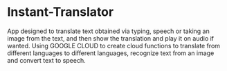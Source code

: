 # Instant-Translator

App designed to translate text obtained via typing, speech or taking an image from the text, and then show the translation and play it on audio if wanted.
Using GOOGLE CLOUD to create cloud functions to translate from different languages to different languages, recognize text from an image and convert text to speech.
